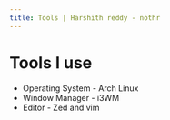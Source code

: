 ```yaml
---
title: Tools | Harshith reddy - nothr
---
```


# Tools I use

- Operating System - Arch Linux
- Window Manager - i3WM
- Editor - Zed and vim
